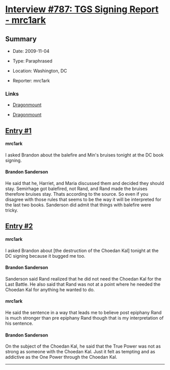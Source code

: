 # [Interview #787: TGS Signing Report - mrc1ark](https://www.theoryland.com/intvmain.php?i=787)

## Summary

- Date: 2009-11-04

- Type: Paraphrased

- Location: Washington, DC

- Reporter: mrc1ark

### Links

- [Dragonmount](http://www.dragonmount.com/forums/topic/41065-no-balefire-does-not-work-like-that-2009-empy-award-winner/page__st__100#entry1196987)

- [Dragonmount](http://www.dragonmount.com/forums/topic/40981-rands-plotline-spoilers-for-the-entire-book/page__st__440#entry1196989)


## [Entry #1](https://www.theoryland.com/intvmain.php?i=787#1)

#### mrc1ark

I asked Brandon about the balefire and Min's bruises tonight at the DC book signing.

#### Brandon Sanderson

He said that he, Harriet, and Maria discussed them and decided they should stay. Semirhage got balefired, not Rand, and Rand made the bruises therefore bruises stay. Thats according to the source. So even if you disagree with those rules that seems to be the way it will be interpreted for the last two books. Sanderson did admit that things with balefire were tricky.

## [Entry #2](https://www.theoryland.com/intvmain.php?i=787#2)

#### mrc1ark

I asked Brandon about [the destruction of the Choedan Kal] tonight at the DC signing because it bugged me too.

#### Brandon Sanderson

Sanderson said Rand realized that he did not need the Choedan Kal for the Last Battle. He also said that Rand was not at a point where he needed the Choedan Kal for anything he wanted to do.

#### mrc1ark

He said the sentence in a way that leads me to believe post epiphany Rand is much stronger than pre epiphany Rand though that is my interpretation of his sentence.

#### Brandon Sanderson

On the subject of the Choedan Kal, he said that the True Power was not as strong as someone with the Choedan Kal. Just it felt as tempting and as addictive as the One Power through the Choedan Kal.


---

